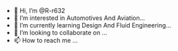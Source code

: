 - 👋 Hi, I’m @R-r632
- 👀 I’m interested in Automotives And Aviation...
- 🌱 I’m currently learning Design And Fluid Engineering...
- 💞️ I’m looking to collaborate on ...
- 📫 How to reach me ...

<!---
R-r632/R-r632 is a ✨ special ✨ repository because its `README.md` (this file) appears on your GitHub profile.
You can click the Preview link to take a look at your changes.
--->

